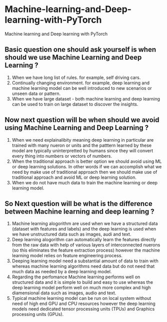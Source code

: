 # Machine-learning-and-Deep-learning-with-PyTorch
Machine learning and Deep learning with PyTorch

## Basic question one should ask yourself is when should we use Machine Learning and Deep Learning ?
1. When we have long list of rules. for example, self driving cars.
2. Continually changing environment. for example, deep learning and machine learning model can be well introduced to new scenarios or unseen data or pattern.
3. When we have large dataset -  both machine learning and deep learning can be used to train on large dataset to discover the insights.

## Now next question will be when should we avoid using Machine Learning and Deep Learning ?
1. When we need explainalibity meaning deep learning in particular are trained with many nueron or units and the patttern learned by these model are typically uninterpretted by humans since they will convert every thing into numbers or vectors of numbers.
2. When the traditional approach is better option we should avoid using ML or deep learning solutions. In other words if we can accomplish what we need by make use of traditional approach then we should make use of traditional approach and avoid ML or deep learning solution.
3. When we do not have much data to train the machine learning or deep learning model.

## So Next question will be what is the difference between Machine learning and deep learning ?
1. Machine learning alogorithm are used when we have a structured data (dataset with features and labels) and the deep learning is used when we have unstructured data such as images, audi and text.
2. Deep learning alogorithm can automatically learn the features directly from the raw data with help of various layers of interconnected nuerons (so this eliminates the feature extraction process) however the machine learning model relies on feature engineering process.
3. Deeping learning model need a substantial amount of data to train with whereas machine learning algorithms need data but do not need that much data as needed by a deep learning model.
4. Regarding the perfomance Machine learning performs well on structured data and it is simple to build and easy to use whereas the deep learning model perform well on much more complex and high diamensional data such as images, audio and text.
5. Typical machine learning model can be run on local system without need of high end GPU and CPU resources however the deep learning models need dedicated tensor processing units (TPUs) and Graphics processing units (GPUs).


